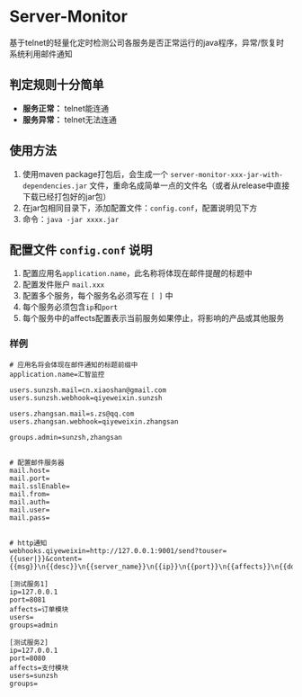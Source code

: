# Server-Monitor
基于telnet的轻量化定时检测公司各服务是否正常运行的java程序，异常/恢复时 系统利用邮件通知

## 判定规则十分简单
* **服务正常：** telnet能连通
* **服务异常：** telnet无法连通

## 使用方法
1. 使用maven package打包后，会生成一个 `server-monitor-xxx-jar-with-dependencies.jar` 文件，重命名成简单一点的文件名（或者从release中直接下载已经打包好的jar包）
2. 在jar包相同目录下，添加配置文件：`config.conf`，配置说明见下方
3. 命令：`java -jar xxxx.jar`


## 配置文件 `config.conf` 说明
1. 配置应用名`application.name`，此名称将体现在邮件提醒的标题中
2. 配置发件账户 `mail.xxx`
3. 配置多个服务，每个服务名必须写在 `[ ]` 中
4. 每个服务必须包含`ip`和`port`
5. 每个服务中的affects配置表示当前服务如果停止，将影响的产品或其他服务    

### 样例  
```
# 应用名将会体现在邮件通知的标题前缀中
application.name=汇智监控

users.sunzsh.mail=cn.xiaoshan@gmail.com
users.sunzsh.webhook=qiyeweixin.sunzsh

users.zhangsan.mail=s.zs@qq.com
users.zhangsan.webhook=qiyeweixin.zhangsan

groups.admin=sunzsh,zhangsan


# 配置邮件服务器
mail.host=
mail.port=
mail.sslEnable=
mail.from=
mail.auth=
mail.user=
mail.pass=


# http通知
webhooks.qiyeweixin=http://127.0.0.1:9001/send?touser={{user|}}&content={{msg}}\n{{desc}}\n{{server_name}}\n{{ip}}\n{{port}}\n{{affects}}\n{{down_time}}\n{{status}}\n{{current_time}}

[测试服务1]
ip=127.0.0.1
port=8081
affects=订单模块
users=
groups=admin

[测试服务2]
ip=127.0.0.1
port=8080
affects=支付模块
users=sunzsh
groups=



```
